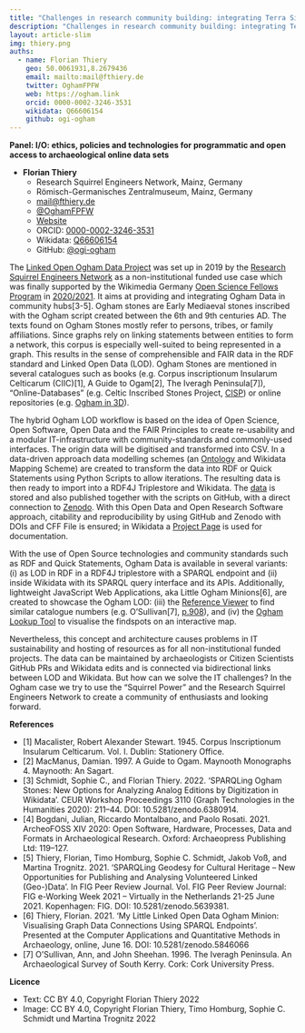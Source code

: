 ```yaml
---
title: "Challenges in research community building: integrating Terra Sigillata (Samian) Research into the Wikidata community"
description: "Challenges in research community building: integrating Terra Sigillata (Samian) Research into the Wikidata community"
layout: article-slim
img: thiery.png
auths:
  - name: Florian Thiery
    geo: 50.0061931,8.2679436
    email: mailto:mail@fthiery.de
    twitter: OghamFPFW
    web: https://ogham.link
    orcid: 0000-0002-3246-3531
    wikidata: Q66606154
    github: ogi-ogham
---
```


**Panel: I/O: ethics, policies and technologies for programmatic and open access to archaeological online data sets**

- **Florian Thiery**
  - Research Squirrel Engineers Network, Mainz, Germany
  - Römisch-Germanisches Zentralmuseum, Mainz, Germany
  - [mail@fthiery.de](mailto:mail@fthiery.de)
  - [@OghamFPFW](https://twitter.com/OghamFPFW)
  - [Website](https://ogham.link)
  - ORCID: [0000-0002-3246-3531](https://orcid.org/0000-0002-3246-3531)
  - Wikidata: [Q66606154](http://www.wikidata.org/entity/Q66606154)
  - GitHub: [@ogi-ogham](http://github.com/ogi-ogham)


The [Linked Open Ogham Data Project](https://ogham.link) was set up in 2019 by the [Research Squirrel Engineers Network](https://squirrel.link) as a non-institutional funded use case which was finally supported by the Wikimedia Germany [Open Science Fellows Program](https://en.wikiversity.org/wiki/Wikimedia_Deutschland/Open_Science_Fellows_Program) in [2020/2021](https://de.wikiversity.org/wiki/Wikiversity:Fellow-Programm_Freies_Wissen/Einreichungen/Irische_%E1%9A%91%E1%9A%8C%E1%9A%86%E1%9A%90%E1%9A%8B_(Ogham)_Steine_im_Wikimedia_Universum). It aims at providing and integrating Ogham Data in community hubs[3-5]. Ogham stones are Early Mediaeval stones inscribed with the Ogham script created between the 6th and 9th centuries AD. The texts found on Ogham Stones mostly refer to persons, tribes, or family affiliations. Since graphs rely on linking statements between entities to form a network, this corpus is especially well-suited to being represented in a graph. This results in the sense of comprehensible and FAIR data in the RDF standard and Linked Open Data (LOD). Ogham Stones are mentioned in several catalogues such as books (e.g. Corpus inscriptionum Insularum Celticarum (CIIC)[1], A Guide to Ogam[2], The Iveragh Peninsula[7]), “Online-Databases” (e.g. Celtic Inscribed Stones Project, [CISP](https://www.ucl.ac.uk/archaeology/cisp/database/)) or online repositories (e.g. [Ogham in 3D](https://ogham.celt.dias.ie)).

The hybrid Ogham LOD workflow is based on the idea of Open Science, Open Software, Open Data and the FAIR Principles to create re-usability and a modular IT-infrastructure with community-standards and commonly-used interfaces. The origin data will be digitised and transformed into CSV. In a data-driven approach data modelling schemes (an [Ontology](https://doi.org/10.5281/zenodo.4407344) and Wikidata Mapping Scheme) are created to transform the data into RDF or Quick Statements using Python Scripts to allow iterations. The resulting data is then ready to import into a RDF4J Triplestore and Wikidata. The [data](https://github.com/ogi-ogham/ogham-datav1) is stored and also published together with the scripts on GitHub, with a direct connection to [Zenodo](https://doi.org/10.5281/zenodo.4765603). With this Open Data and Open Research Software approach, citability and reproducibility by using GitHub and Zenodo with DOIs and CFF File is ensured; in Wikidata a [Project Page](https://www.wikidata.org/wiki/Wikidata:WikiProject_Irish_Ogham_Stones) is used for documentation.

With the use of Open Source technologies and community standards such as RDF and Quick Statements, Ogham Data is available in several variants: (i) as LOD in RDF in a RDF4J triplestore with a SPARQL endpoint and (ii) inside Wikidata with its SPARQL query interface and its APIs. Additionally, lightweight JavaScript Web Applications, aka Little Ogham Minions[6], are created to showcase the Ogham LOD: (iii) the [Reference Viewer](http://ref.ogham.link) to find similar catalogue numbers (e.g. O’Sullivan[7], [p.908](http://ref.ogham.link/?node=osullivan_1996:908)), and (iv) the [Ogham Lookup Tool](http://lookup.ogham.link) to visualise the findspots on an interactive map.

Nevertheless, this concept and architecture causes problems in IT sustainability and hosting of resources as for all non-institutional funded projects. The data can be maintained by archaeologists or Citizen Scientists GitHub PRs and Wikidata edits and is connected via bidirectional links between LOD and Wikidata. But how can we solve the IT challenges? In the Ogham case we try to use the “Squirrel Power” and the Research Squirrel Engineers Network to create a community of enthusiasts and looking forward.

**References**

- [1] Macalister, Robert Alexander Stewart. 1945. Corpus Inscriptionum Insularum Celticarum. Vol. I. Dublin: Stationery Office.
- [2] MacManus, Damian. 1997. A Guide to Ogam. Maynooth Monographs 4. Maynooth: An Sagart.
- [3] Schmidt, Sophie C., and Florian Thiery. 2022. ‘SPARQLing Ogham Stones: New Options for Analyzing Analog Editions by Digitization in Wikidata’. CEUR Workshop Proceedings 3110 (Graph Technologies in the Humanities 2020): 211–44. DOI: 10.5281/zenodo.6380914.
- [4] Bogdani, Julian, Riccardo Montalbano, and Paolo Rosati. 2021. ArcheoFOSS XIV 2020: Open Software, Hardware, Processes, Data and Formats in Archaeological Research. Oxford: Archaeopress Publishing Ltd: 119–127.
- [5] Thiery, Florian, Timo Homburg, Sophie C. Schmidt, Jakob Voß, and Martina Trognitz. 2021. ‘SPARQLing Geodesy for Cultural Heritage – New Opportunities for Publishing and Analysing Volunteered Linked (Geo-)Data’. In FIG Peer Review Journal. Vol. FIG Peer Review Journal: FIG e-Working Week 2021 – Virtually in the Netherlands 21-25 June 2021. Kopenhagen: FIG. DOI: 10.5281/zenodo.5639381.
- [6] Thiery, Florian. 2021. ‘My Little Linked Open Data Ogham Minion: Visualising Graph Data Connections Using SPARQL Endpoints’. Presented at the Computer Applications and Quantitative Methods in Archaeology, online, June 16. DOI: 10.5281/zenodo.5846066
- [7] O’Sullivan, Ann, and John Sheehan. 1996. The Iveragh Peninsula. An Archaeological Survey of South Kerry. Cork: Cork University Press.

**Licence**

- Text: CC BY 4.0, Copyright Florian Thiery 2022
- Image: CC BY 4.0, Copyright Florian Thiery, Timo Homburg, Sophie C. Schmidt und Martina Trognitz 2022
